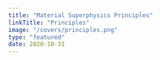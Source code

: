 ```yaml
---
title: "Material Superphysics Principles"
linkTitle: "Principles"
image: "/covers/principles.png"
type: "featured"
date: 2020-10-31
---
```

